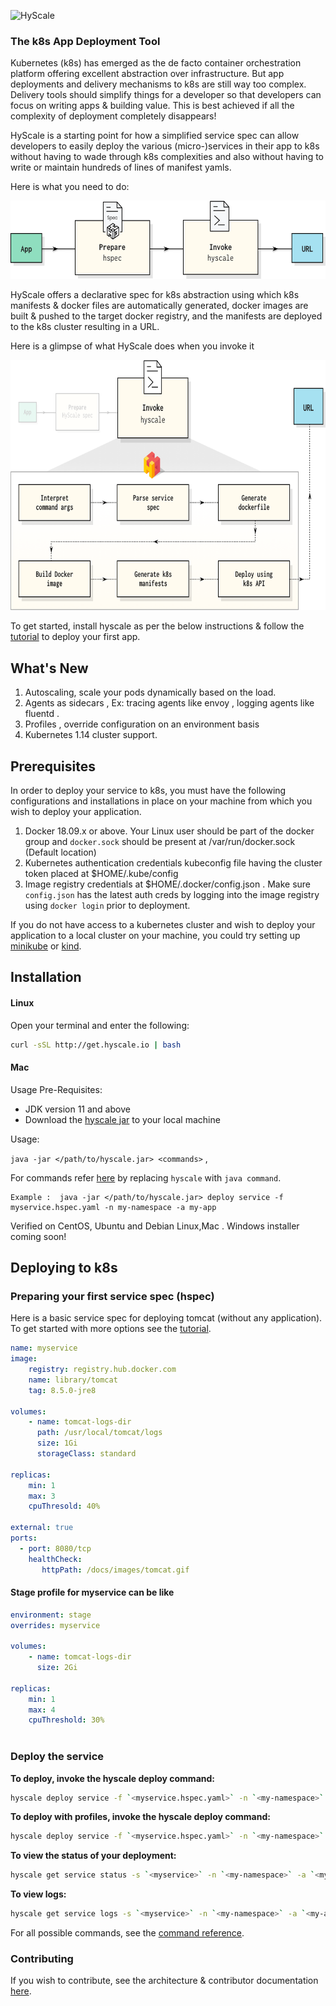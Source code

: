 ![HyScale](https://www.hyscale.io/wp-content/uploads/2019/01/hyscale-logo.png)

### The k8s App Deployment Tool 

Kubernetes (k8s) has emerged as the de facto container orchestration platform offering excellent abstraction over infrastructure. But app deployments and delivery mechanisms to k8s are still way too complex. Delivery tools should simplify things for a developer so that developers can focus on writing apps & building value. This is best achieved if all the complexity of deployment completely disappears!

HyScale is a starting point for how a simplified service spec can allow developers to easily deploy the various (micro-)services in their app to k8s without having to wade through k8s complexities and also without having to write or maintain hundreds of lines of manifest yamls.

Here is what you need to do:

<img src="docs/images/user-workflow.png" height="125" />

HyScale offers a declarative spec for k8s abstraction using which k8s manifests & docker files are automatically generated, docker images are built & pushed to the target docker registry, and the manifests are deployed to the k8s cluster resulting in a URL.

Here is a glimpse of what HyScale does when you invoke it

<img src="docs/images/inside-hyscale.png" height="400" />

To get started, install hyscale as per the below instructions & follow the [tutorial](https://www.hyscale.io/tutorial/get-started/) to deploy your first app.

## What's New
 1. Autoscaling, scale your pods dynamically based on the load.
 2. Agents as sidecars , Ex: tracing agents like envoy , logging agents like fluentd .
 3. Profiles , override configuration on an environment basis
 4. Kubernetes 1.14 cluster support.


## Prerequisites
In order to deploy your service to k8s, you must have the following configurations and installations in place on your machine from which you wish to deploy your application.
1. Docker 18.09.x or above. Your Linux user should be part of the docker group and `docker.sock` should be present at /var/run/docker.sock (Default location) 
2. Kubernetes authentication credentials kubeconfig file having the cluster token placed at $HOME/.kube/config
3. Image registry credentials at $HOME/.docker/config.json . Make sure `config.json` has the latest auth creds by logging into the image registry using `docker login` prior to deployment.

If you do not have access to a kubernetes cluster and wish to deploy your application to a local cluster on your machine, you could try setting up [minikube](https://kubernetes.io/docs/tasks/tools/install-minikube/) or [kind](https://github.com/kubernetes-sigs/kind).

## Installation

#### Linux

Open your terminal and enter the following:

```sh
curl -sSL http://get.hyscale.io | bash
```

#### Mac 
Usage Pre-Requisites:

* JDK version 11 and above
* Download the [hyscale jar](https://github.com/hyscale/hyscale/releases/download/v0.9.1/hyscale.jar) to your local machine

Usage:

`java -jar </path/to/hyscale.jar> <commands>` ,  

For commands refer [here](https://github.com/hyscale/hyscale/blob/master/docs/hyscale-commands-reference.md) by replacing `hyscale` with `java command`.  

```
Example :  java -jar </path/to/hyscale.jar> deploy service -f myservice.hspec.yaml -n my-namespace -a my-app
```

Verified on CentOS, Ubuntu and Debian Linux,Mac .  Windows installer coming soon!

## Deploying to k8s

### Preparing your first service spec (hspec)

Here is a basic service spec for deploying tomcat (without any application). To get started with more options see the [tutorial](https://www.hyscale.io/tutorial/get-started/).

```yaml
name: myservice
image:
    registry: registry.hub.docker.com
    name: library/tomcat
    tag: 8.5.0-jre8
 
volumes:
    - name: tomcat-logs-dir
      path: /usr/local/tomcat/logs
      size: 1Gi
      storageClass: standard

replicas:
    min: 1
    max: 3
    cpuThresold: 40%
 
external: true
ports:
  - port: 8080/tcp
    healthCheck:
       httpPath: /docs/images/tomcat.gif

```

####  Stage profile for myservice can be like
```yaml
environment: stage
overrides: myservice
 
volumes:
    - name: tomcat-logs-dir
      size: 2Gi

replicas:
    min: 1
    max: 4
    cpuThreshold: 30%
 

```

### Deploy the service

**To deploy, invoke the hyscale deploy command:**
    
```sh
hyscale deploy service -f `<myservice.hspec.yaml>` -n `<my-namespace>` -a `<my-app-name>`
```

**To deploy with profiles, invoke the hyscale deploy command:**
    
```sh
hyscale deploy service -f `<myservice.hspec.yaml>` -n `<my-namespace>` -a `<my-app-name>` -p `<stage-myservice.hprof.yaml>`
```

**To view the status of your deployment:**

```sh
hyscale get service status -s `<myservice>` -n `<my-namespace>` -a `<my-app-name>`
```

**To view logs:**
```sh
hyscale get service logs -s `<myservice>` -n `<my-namespace>` -a `<my-app-name>`
```

For all possible commands, see the [command reference](docs/hyscale-commands-reference.md).

### Contributing

If you wish to contribute, see the architecture & contributor documentation [here](docs/contributor-guide.md).
